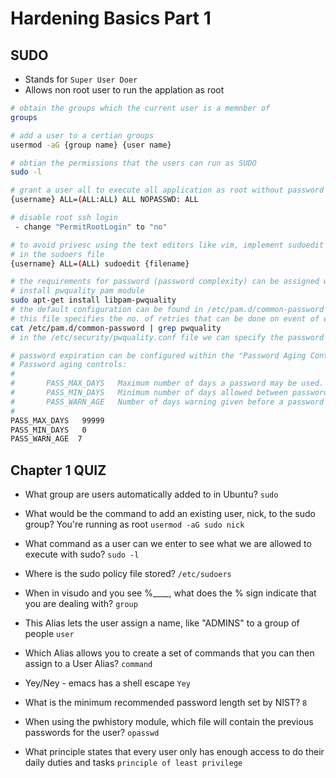 # Hardening Basics Part 1


## SUDO

- Stands for `Super User Doer`
- Allows non root user to run the applation as root

```bash
# obtain the groups which the current user is a memnber of
groups

# add a user to a certian groups
usermod -aG {group name} {user name}

# obtian the permissions that the users can run as SUDO
sudo -l

# grant a user all to execute all application as root without password
{username} ALL=(ALL:ALL) ALL NOPASSWD: ALL

# disable root ssh login
 - change "PermitRootLogin" to "no"

# to avoid privesc using the text editors like vim, implement sudoedit
# in the sudoers file
{username} ALL=(ALL) sudoedit {filename}

# the requirements for password (password complexity) can be assigned with the help of pwquality pam module and configuring the pwquality.conf file in /etc/security
# install pwquality pam module
sudo apt-get install libpam-pwquality
# the default configuration can be found in /etc/pam.d/common-password
# this file specifies the no. of retries that can be done on event of wrong password
cat /etc/pam.d/common-password | grep pwquality
# in the /etc/security/pwquality.conf file we can specify the password complexity for the users

# password expiration can be configured within the "Password Aging Control" Section of /etc/login.defs
# Password aging controls:                                                                                      
#                        
#       PASS_MAX_DAYS   Maximum number of days a password may be used.
#       PASS_MIN_DAYS   Minimum number of days allowed between password changes.
#       PASS_WARN_AGE   Number of days warning given before a password expires.
#                                                                                                                                                     
PASS_MAX_DAYS   99999        
PASS_MIN_DAYS   0        
PASS_WARN_AGE  7
```

## Chapter 1 QUIZ

-  What group are users automatically added to in Ubuntu?
`sudo`

- What would be the command to add an existing user, nick, to the sudo group? You're running as root
`usermod -aG sudo nick`

- What command as a user can we enter to see what we are allowed to execute with sudo?
`sudo -l`

- Where is the sudo policy file stored?
`/etc/sudoers`

- When in visudo and you see %____, what does the % sign indicate that you are dealing with?
`group`

- This Alias lets the user assign a name, like "ADMINS" to a group of people
`user`

- Which Alias allows you to create a set of commands that you can then assign to a User Alias?
`command`

- Yey/Ney - emacs has a shell escape
`Yey`

- What is the minimum recommended password length set by NIST?
`8`

- When using the pwhistory module, which file will contain the previous passwords for the user?
`opasswd`

- What principle states that every user only has enough access to do their daily duties and tasks
`principle of least privilege`
